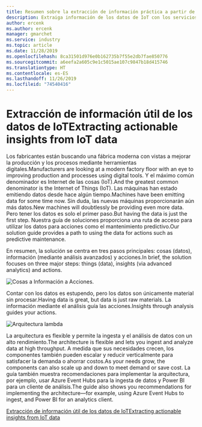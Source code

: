 ```yaml
---
title: Resumen sobre la extracción de información práctica a partir de datos de IoT
description: Extraiga información de los datos de IoT con los servicios de Azure. Información general de la guía de soluciones.
author: ercenk
ms.author: ercenk
manager: gmarchet
ms.service: industry
ms.topic: article
ms.date: 11/28/2019
ms.openlocfilehash: 8ca31501d976e0b162735b7f55e2db7fae850776
ms.sourcegitcommit: a6eefa2a605c9e1c5015ae107c9847b18d415746
ms.translationtype: HT
ms.contentlocale: es-ES
ms.lasthandoff: 11/26/2019
ms.locfileid: "74540416"
---
```

# <a name="extracting-actionable-insights-from-iot-data"></a><span data-ttu-id="6ed77-104">Extracción de información útil de los datos de IoT</span><span class="sxs-lookup"><span data-stu-id="6ed77-104">Extracting actionable insights from IoT data</span></span>

<span data-ttu-id="6ed77-105">Los fabricantes están buscando una fábrica moderna con vistas a mejorar la producción y los procesos mediante herramientas digitales.</span><span class="sxs-lookup"><span data-stu-id="6ed77-105">Manufacturers are looking at a modern factory floor with an eye to improving production and processes using digital tools.</span></span> <span data-ttu-id="6ed77-106">Y el máximo común denominador es Internet de las cosas (IoT).</span><span class="sxs-lookup"><span data-stu-id="6ed77-106">And the greatest common denominator is the Internet of Things (IoT).</span></span> <span data-ttu-id="6ed77-107">Las máquinas han estado emitiendo datos desde hace algún tiempo.</span><span class="sxs-lookup"><span data-stu-id="6ed77-107">Machines have been emitting data for some time now.</span></span> <span data-ttu-id="6ed77-108">Sin duda, las nuevas máquinas proporcionarán aún más datos.</span><span class="sxs-lookup"><span data-stu-id="6ed77-108">New machines will doubtlessly be providing even more data.</span></span>
<span data-ttu-id="6ed77-109">Pero tener los datos es solo el primer paso.</span><span class="sxs-lookup"><span data-stu-id="6ed77-109">But having the data is just the first step.</span></span> <span data-ttu-id="6ed77-110">Nuestra guía de soluciones proporciona una ruta de acceso para utilizar los datos para acciones como el mantenimiento predictivo.</span><span class="sxs-lookup"><span data-stu-id="6ed77-110">Our solution guide provides a path to using the data for actions such as predictive maintenance.</span></span>

<span data-ttu-id="6ed77-111">En resumen, la solución se centra en tres pasos principales: cosas (datos), información (mediante análisis avanzados) y acciones.</span><span class="sxs-lookup"><span data-stu-id="6ed77-111">In brief, the solution focuses on three major steps: things (data), insights (via advanced analytics) and actions.</span></span>

![Cosas a Información a Acciones.](assets/extracting-insights-from-iot/things-insights-actions.png)

<span data-ttu-id="6ed77-113">Contar con los datos es estupendo, pero los datos son únicamente material sin procesar.</span><span class="sxs-lookup"><span data-stu-id="6ed77-113">Having data is great, but data is just raw materials.</span></span> <span data-ttu-id="6ed77-114">La información mediante el análisis guía las acciones.</span><span class="sxs-lookup"><span data-stu-id="6ed77-114">Insights through analysis guides your actions.</span></span>

![Arquitectura lambda](assets/extracting-insights-from-iot/lambda-architecture.png)

<span data-ttu-id="6ed77-116">La arquitectura es flexible y permite la ingesta y el análisis de datos con un alto rendimiento.</span><span class="sxs-lookup"><span data-stu-id="6ed77-116">The architecture is flexible and lets you ingest and analyze data at high throughput.</span></span> <span data-ttu-id="6ed77-117">A medida que sus necesidades crecen, los componentes también pueden escalar y reducir verticalmente para satisfacer la demanda o ahorrar costos.</span><span class="sxs-lookup"><span data-stu-id="6ed77-117">As your needs grow, the components can also scale up and down to meet demand or save cost.</span></span> <span data-ttu-id="6ed77-118">La guía también muestra recomendaciones para implementar la arquitectura, por ejemplo, usar Azure Event Hubs para la ingesta de datos y Power BI para un cliente de análisis.</span><span class="sxs-lookup"><span data-stu-id="6ed77-118">The guide also shows you recommendations for implementing the architecture—for example, using Azure Event Hubs to ingest, and Power BI for an analytics client.</span></span>

[<span data-ttu-id="6ed77-119">Extracción de información útil de los datos de IoT</span><span class="sxs-lookup"><span data-stu-id="6ed77-119">Extracting actionable insights from IoT data</span></span>](./extracting-insights-from-iot-data.md)
